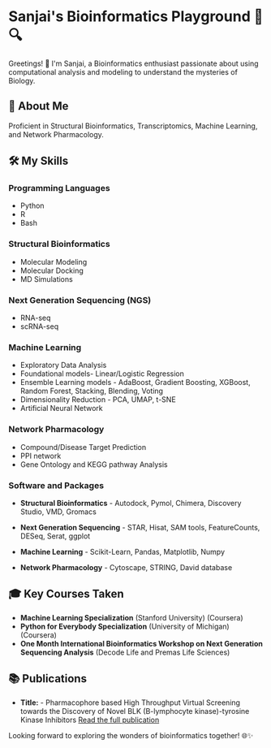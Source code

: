 # Sanjai's Bioinformatics Playground 🧬🔍

Greetings! 👋 I'm Sanjai, a Bioinformatics enthusiast passionate about using computational analysis and modeling to understand the mysteries of Biology. 

## 🔬 About Me

Proficient in Structural Bioinformatics, Transcriptomics, Machine Learning, and Network Pharmacology. 

## 🛠️ My Skills

### Programming Languages
- Python 
- R 
- Bash 

### Structural Bioinformatics
- Molecular Modeling 
- Molecular Docking 
- MD Simulations 

### Next Generation Sequencing (NGS)
- RNA-seq 
- scRNA-seq 

### Machine Learning
- Exploratory Data Analysis 
- Foundational models- Linear/Logistic Regression
- Ensemble Learning models - AdaBoost, Gradient Boosting, XGBoost, Random Forest, Stacking, Blending, Voting
- Dimensionality Reduction - PCA, UMAP, t-SNE
- Artificial Neural Network 

### Network Pharmacology
- Compound/Disease Target Prediction
- PPI network
- Gene Ontology and KEGG pathway Analysis

### Software and Packages
- **Structural Bioinformatics** - Autodock, Pymol, Chimera, Discovery Studio, VMD, Gromacs
  
- **Next Generation Sequencing** - STAR, Hisat, SAM tools, FeatureCounts, DESeq, Serat, ggplot
  
- **Machine Learning** - Scikit-Learn, Pandas, Matplotlib, Numpy
  
- **Network Pharmacology** - Cytoscape, STRING, David database

## 🎓 Key Courses Taken

- **Machine Learning Specialization** (Stanford University) (Coursera)
- **Python for Everybody Specialization** (University of Michigan) (Coursera)
- **One Month International Bioinformatics Workshop on Next Generation Sequencing Analysis** (Decode Life and Premas Life Sciences)

## 📚 Publications 

- **Title:** - Pharmacophore based High Throughput Virtual Screening towards the Discovery of Novel BLK (B-lymphocyte kinase)-tyrosine Kinase Inhibitors  [Read the full publication](https://www.ijper.org/article/1937)


Looking forward to exploring the wonders of bioinformatics together! 🌐✨
